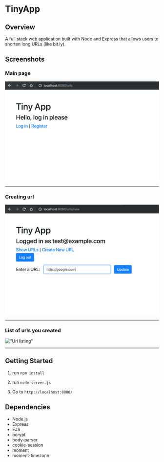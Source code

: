 # TinyApp

## Overview

A full stack web application built with Node and Express that allows users to shorten long URLs (like bit.ly).

## Screenshots

### Main page
!["Main page"](https://github.com/minsohng/tiny-app/blob/master/docs/main-page.png)

***

### Creating url
!["Create Url"](https://github.com/minsohng/tiny-app/blob/master/docs/create-url.png)

***

### List of urls you created
!["Url listing"]()

***

## Getting Started

1. run `npm install`

2. run `node server.js`

3. Go to `http://localhost:8080/`


## Dependencies

- Node.js
- Express
- EJS
- bcrypt
- body-parser
- cookie-session
- moment
- moment-timezone

